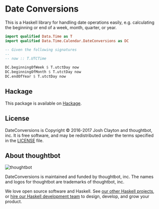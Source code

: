 # Date Conversions

This is a Haskell library for handling date operations easily, e.g. calculating
the beginning or end of a week, month, quarter, or year.

```haskell
import qualified Data.Time as T
import qualified Data.Time.Calendar.DateConversions as DC

-- Given the following signatures
--
-- now :: T.UTCTime

DC.beginningOfWeek $ T.utctDay now
DC.beginningOfMonth $ T.utctDay now
DC.endOfYear $ T.utctDay now
```

## Hackage

This package is available on [Hackage].

[Hackage]: http://hackage.haskell.org/package/date-conversions

## License

DateConversions is Copyright © 2016-2017 Josh Clayton and thoughtbot, inc. It
is free software, and may be redistributed under the terms specified in the
[LICENSE](/LICENSE) file.

## About thoughtbot

![thoughtbot](https://thoughtbot.com/logo.png)

DateConversions is maintained and funded by thoughtbot, inc.
The names and logos for thoughtbot are trademarks of thoughtbot, inc.

We love open source software and Haskell. See [our other Haskell
projects][haskell-services], or [hire our Haskell development team][hire]
to design, develop, and grow your product.

[haskell-services]: https://thoughtbot.com/services/haskell?utm_source=github
[hire]: https://thoughtbot.com?utm_source=github
